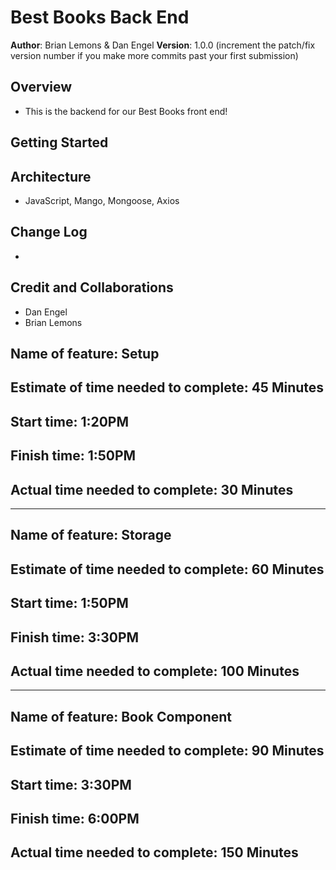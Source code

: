 # Best Books Back End

**Author**: Brian Lemons & Dan Engel
**Version**: 1.0.0 (increment the patch/fix version number if you make more commits past your first submission)

## Overview

- This is the backend for our Best Books front end!

## Getting Started
<!-- What are the steps that a user must take in order to build this app on their own machine and get it running? -->

## Architecture

- JavaScript, Mango, Mongoose, Axios

## Change Log

- 

## Credit and Collaborations

- Dan Engel
- Brian Lemons

## Name of feature: Setup

## Estimate of time needed to complete: 45 Minutes

## Start time: 1:20PM

## Finish time: 1:50PM

## Actual time needed to complete: 30 Minutes

---

## Name of feature: Storage

## Estimate of time needed to complete: 60 Minutes

## Start time: 1:50PM

## Finish time: 3:30PM

## Actual time needed to complete: 100 Minutes

---

## Name of feature: Book Component

## Estimate of time needed to complete: 90 Minutes

## Start time: 3:30PM

## Finish time: 6:00PM

## Actual time needed to complete: 150 Minutes